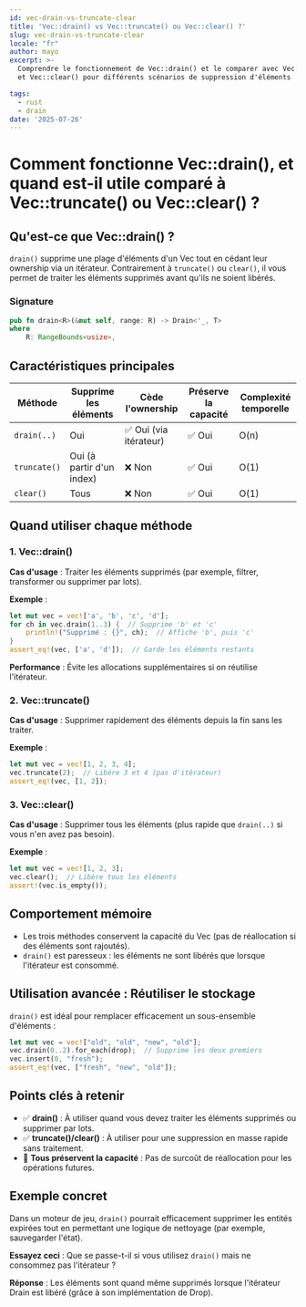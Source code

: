 ```yaml
---
id: vec-drain-vs-truncate-clear
title: 'Vec::drain() vs Vec::truncate() ou Vec::clear() ?'
slug: vec-drain-vs-truncate-clear
locale: "fr"
author: mayo
excerpt: >-
  Comprendre le fonctionnement de Vec::drain() et le comparer avec Vec::truncate()
  et Vec::clear() pour différents scénarios de suppression d'éléments

tags:
  - rust
  - drain
date: '2025-07-26'
---
```


# Comment fonctionne Vec::drain(), et quand est-il utile comparé à Vec::truncate() ou Vec::clear() ?

## Qu'est-ce que Vec::drain() ?

`drain()` supprime une plage d'éléments d'un Vec tout en cédant leur ownership via un itérateur. Contrairement à `truncate()` ou `clear()`, il vous permet de traiter les éléments supprimés avant qu'ils ne soient libérés.

### Signature
```rust
pub fn drain<R>(&mut self, range: R) -> Drain<'_, T>
where
    R: RangeBounds<usize>,
```

## Caractéristiques principales

| Méthode | Supprime les éléments | Cède l'ownership | Préserve la capacité | Complexité temporelle |
|---------|----------------------|------------------|---------------------|----------------------|
| `drain(..)` | Oui | ✅ Oui (via itérateur) | ✅ Oui | O(n) |
| `truncate()` | Oui (à partir d'un index) | ❌ Non | ✅ Oui | O(1) |
| `clear()` | Tous | ❌ Non | ✅ Oui | O(1) |

## Quand utiliser chaque méthode

### 1. Vec::drain()

**Cas d'usage** : Traiter les éléments supprimés (par exemple, filtrer, transformer ou supprimer par lots).

**Exemple** :
```rust
let mut vec = vec!['a', 'b', 'c', 'd'];
for ch in vec.drain(1..3) {  // Supprime 'b' et 'c'
    println!("Supprimé : {}", ch);  // Affiche 'b', puis 'c'
}
assert_eq!(vec, ['a', 'd']);  // Garde les éléments restants
```

**Performance** : Évite les allocations supplémentaires si on réutilise l'itérateur.

### 2. Vec::truncate()

**Cas d'usage** : Supprimer rapidement des éléments depuis la fin sans les traiter.

**Exemple** :
```rust
let mut vec = vec![1, 2, 3, 4];
vec.truncate(2);  // Libère 3 et 4 (pas d'itérateur)
assert_eq!(vec, [1, 2]);
```

### 3. Vec::clear()

**Cas d'usage** : Supprimer tous les éléments (plus rapide que `drain(..)` si vous n'en avez pas besoin).

**Exemple** :
```rust
let mut vec = vec![1, 2, 3];
vec.clear();  // Libère tous les éléments
assert!(vec.is_empty());
```

## Comportement mémoire

- Les trois méthodes conservent la capacité du Vec (pas de réallocation si des éléments sont rajoutés).
- `drain()` est paresseux : les éléments ne sont libérés que lorsque l'itérateur est consommé.

## Utilisation avancée : Réutiliser le stockage

`drain()` est idéal pour remplacer efficacement un sous-ensemble d'éléments :

```rust
let mut vec = vec!["old", "old", "new", "old"];
vec.drain(0..2).for_each(drop);  // Supprime les deux premiers
vec.insert(0, "fresh");
assert_eq!(vec, ["fresh", "new", "old"]);
```

## Points clés à retenir

- ✅ **drain()** : À utiliser quand vous devez traiter les éléments supprimés ou supprimer par lots.
- ✅ **truncate()/clear()** : À utiliser pour une suppression en masse rapide sans traitement.
- 🚀 **Tous préservent la capacité** : Pas de surcoût de réallocation pour les opérations futures.

## Exemple concret

Dans un moteur de jeu, `drain()` pourrait efficacement supprimer les entités expirées tout en permettant une logique de nettoyage (par exemple, sauvegarder l'état).

**Essayez ceci** : Que se passe-t-il si vous utilisez `drain()` mais ne consommez pas l'itérateur ?

**Réponse** : Les éléments sont quand même supprimés lorsque l'itérateur Drain est libéré (grâce à son implémentation de Drop).